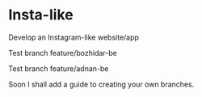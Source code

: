 # Insta-like
Develop an Instagram-like website/app

Test branch feature/bozhidar-be 

Test branch feature/adnan-be

Soon I shall add a guide to creating your own branches.